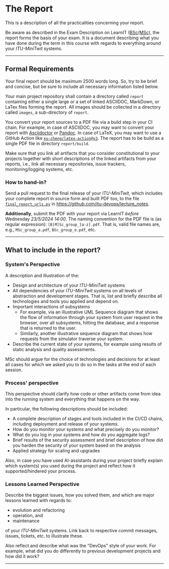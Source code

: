 # The Report

This is a description of all the practicalities concerning your report.


Be aware as described in the Exam Description on LearnIT ([BSc](https://learnit.itu.dk/local/coursebase/view.php?ciid=1389)/[MSc](https://learnit.itu.dk/local/coursebase/view.php?ciid=1391)), the report forms the basis of your exam. It is a document describing what you have done during the term in this course with regards to everything around your _ITU-MiniTwit_ systems.

---------

## Formal Requirements

Your final report should be maximum 2500 words long. So, try to be brief and concise, but be sure to include all necessary information listed below.

Your main project repository shall contain a directory called `report` containing either a single large or a set of linked ASCIIDOC, MarkDown, or LaTex files forming the report. All images should be collected in a directory called `images`, a sub-directory of `report`.

You convert your report sources to a PDF file via a build step in your CI chain.
For example, in case of ASCIIDOC, you may want to convert your report with [Asciidoctor](https://asciidoctor.org/docs/asciidoctor-pdf/) or [Pandoc](https://pandoc.org/).
In case of LaTeX, you may want to use a GitHub Action like [`xu-cheng/latex-action@v3`](https://github.com/marketplace/actions/github-action-for-latex).
The report has to be build as a single PDF file in directory `report/build`. 

Make sure that you link all artifacts that you consider constitutional to your projects together with short descriptions of the linked artifacts from your reports, i.e., link all necessary repositories, issue trackers, monitoring/logging systems, etc.


### How to hand-in?

Send a pull request to the final release of your _ITU-MiniTwit_, which includes your complete report in source form and built PDF too, to the file [`final_report_urls.py`](https://github.com/itu-devops/lecture_notes/blob/master/final_report_urls.py) in https://github.com/itu-devops/lecture_notes.

**Additionally**, submit the PDF with your report via LearnIT _before_ Wednesday *23/5/2024 14:00*.
The naming convention for the PDF file is (as regular expression): `[B|M]Sc_group_[a-z].pdf`.
That is, valid file names are, e.g., `MSc_group_a.pdf`, `BSc_group_e.pdf`, etc.

---------

## What to include in the report?

### System's Perspective

A description and illustration of the:

  - Design and architecture of your _ITU-MiniTwit_ systems
  - All dependencies of your _ITU-MiniTwit_ systems on all levels of abstraction and development stages. That is, list and briefly describe all technologies and tools you applied and depend on.
  - Important interactions of subsystems
    - For example, via an illustrative UML Sequence diagram that shows the flow of information through your system from user request in the browser, over all subsystems, hitting the database, and a response that is returned to the user.
    - Similarly, another illustrative sequence diagram that shows how requests from the simulator traverse your system.
  - Describe the current state of your systems, for example using results of static analysis and quality assessments.

MSc should argue for the choice of technologies and decisions for at least all cases for which we asked you to do so in the tasks at the end of each session.


### Process' perspective

This perspective should clarify how code or other artifacts come from idea into the running system and everything that happens on the way.

In particular, the following descriptions should be included: 

  - A complete description of stages and tools included in the CI/CD chains, including deployment and release of your systems.
  - How do you monitor your systems and what precisely do you monitor?
  - What do you log in your systems and how do you aggregate logs?
  - Brief results of the security assessment and brief description of how did you harden the security of your system based on the analysis
  - Applied strategy for scaling and upgrades

Also, in case you have used AI-assistants during your project briefly explain which system(s) you used during the project and reflect how it supported/hindered your process.



### Lessons Learned Perspective

Describe the biggest issues, how you solved them, and which are major lessons learned with regards to:

  - evolution and refactoring
  - operation, and
  - maintenance

of your _ITU-MiniTwit_ systems. Link back to respective commit messages, issues, tickets, etc. to illustrate these.


Also reflect and describe what was the "DevOps" style of your work. For example, what did you do differently to previous development projects and how did it work?


---------
